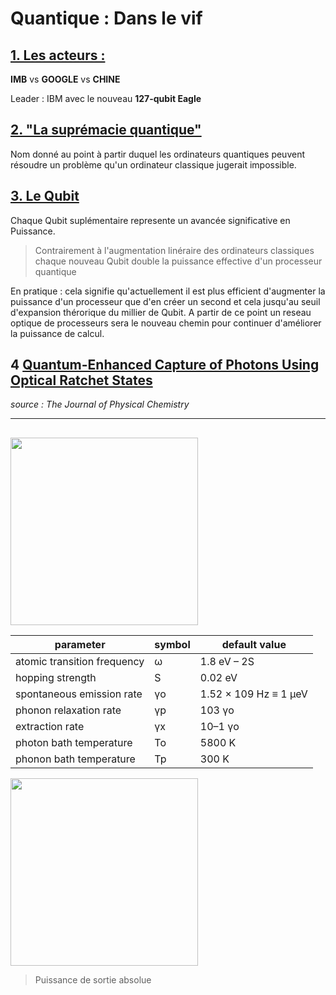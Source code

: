 # Quantique : Dans le vif 

## <u>1. Les acteurs :</u>
**IMB** vs **GOOGLE** vs **CHINE**

Leader : IBM avec le nouveau **127-qubit Eagle**

## <u>2. "La suprémacie quantique"</u>
Nom donné au point à partir duquel les ordinateurs quantiques peuvent résoudre un problème qu'un ordinateur classique jugerait impossible.

## <u>3. Le Qubit</u>
Chaque Qubit suplémentaire represente un avancée significative en Puissance.

>Contrairement à l'augmentation linéraire des ordinateurs classiques chaque nouveau Qubit double la puissance effective d'un processeur quantique

En pratique : cela signifie qu'actuellement il est plus efficient d'augmenter la puissance d'un processeur que d'en créer un second et cela jusqu'au seuil d'expansion thérorique du millier de Qubit. A partir de ce point un reseau optique de processeurs sera le nouveau chemin pour continuer d'améliorer la puissance de calcul.

## 4 <u>Quantum-Enhanced Capture of Photons Using Optical Ratchet States</u>
*source : The Journal of Physical Chemistry*
___
## 

<!-- ![Steady-state exciton population](https://pubs.acs.org/na101/home/literatum/publisher/achs/journals/content/jpccck/2017/jpccck.2017.121.issue-38/acs.jpcc.7b07138/20171002/images/medium/jp-2017-07138c_0003.gif) -->

<img src="https://pubs.acs.org/na101/home/literatum/publisher/achs/journals/content/jpccck/2017/jpccck.2017.121.issue-38/acs.jpcc.7b07138/20171002/images/medium/jp-2017-07138c_0003.gif" width="300">

| parameter                   | symbol | default value         |
|-----------------------------|--------|-----------------------|
| atomic transition frequency | ω      | 1.8 eV – 2S           |
| hopping strength            | S      | 0.02 eV               |
| spontaneous emission rate   | γo     | 1.52 × 109 Hz ≡ 1 μeV |
| phonon relaxation rate      | γp     | 103 γo                |
| extraction rate             | γx     | 10–1 γo               |
| photon bath temperature     | To     | 5800 K                |
| phonon bath temperature     | Tp     | 300 K                 |


<!-- ![Absolute power output](https://pubs.acs.org/na101/home/literatum/publisher/achs/journals/content/jpccck/2017/jpccck.2017.121.issue-38/acs.jpcc.7b07138/20171002/images/medium/jp-2017-07138c_0004.gif) -->
<img src="https://pubs.acs.org/na101/home/literatum/publisher/achs/journals/content/jpccck/2017/jpccck.2017.121.issue-38/acs.jpcc.7b07138/20171002/images/medium/jp-2017-07138c_0004.gif" width="300">

> Puissance de sortie absolue
